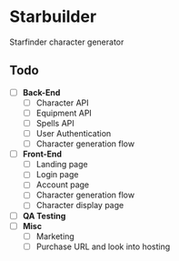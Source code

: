 # Starbuilder

Starfinder character generator

## Todo

- [ ] **Back-End**
  - [ ] Character API
  - [ ] Equipment API
  - [ ] Spells API
  - [ ] User Authentication
  - [ ] Character generation flow
- [ ] **Front-End**
  - [ ] Landing page
  - [ ] Login page
  - [ ] Account page
  - [ ] Character generation flow
  - [ ] Character display page
- [ ] **QA Testing**
- [ ] **Misc**
  - [ ] Marketing
  - [ ] Purchase URL and look into hosting
